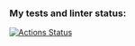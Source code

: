 ### My tests and linter status:
[![Actions Status](https://github.com/NiceBruce/hexlet-my-first-workflow/workflows/my-check/badge.svg)](https://github.com/NiceBruce/hexlet-my-first-workflow/actions)
